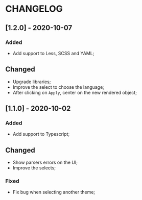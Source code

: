 # CHANGELOG

## [1.2.0] - 2020-10-07

### Added

- Add support to Less, SCSS and YAML;

## Changed

- Upgrade libraries;
- Improve the select to choose the language;
- After clicking on `Apply`, center on the new rendered object;


## [1.1.0] - 2020-10-02

### Added

- Add support to Typescript;

## Changed

- Show parsers errors on the UI;
- Improve the selects;

### Fixed

- Fix bug when selecting another theme;